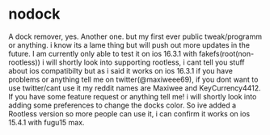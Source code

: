 # nodock
A dock remover, yes. Another one. but my first ever public tweak/programm or anything. i know its a lame thing but will 
push out more updates in the future. I am currently only able to test it on ios 16.3.1 with fakefs(root(non-rootless))
i will shortly look into supporting rootless, i cant tell you stuff about ios compatibilty but as i said it works on ios 16.3.1
if you have problems or anything tell me on twitter(@maxiweee69), if you dont want to use twitter/cant use it my reddit names are Maxiwee and KeyCurrency4412. If you have some feature request or anything tell me! i will shortly look into 
adding some preferences to change the docks color. 
So ive added a Rootless version so more people can use it, i can confirm it works on ios 15.4.1 with fugu15 max. 
